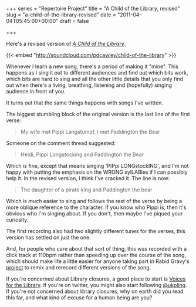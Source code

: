 +++
series = "Repertoire Project"
title = "A Child of the Library, revised"
slug = "a-child-of-the-library-revised"
date = "2011-04-04T05:45:00+00:00"
draft = false

+++

Here's a revised version of [<cite>A Child of the Library</cite>](http://www.bofh.org.uk/2011/02/08/save-our-libraries).

{{< embed "http://soundcloud.com/pdcawley/child-of-the-library" >}}
<!--more-->

Whenever I learn a new song, there's a period of making it "mine". This happens as I sing it out to different audiences and find out which bits work, which bits are hard to sing and all the other little details that you only find out when there's a living, breathing, listening and (hopefully) singing audience in front of you.

It turns out that the same things happens with songs I've written.

The biggest stumbling block of the original version is the last line of the first verse:

> My wife met Pippi Langstumpf, I met Paddington the Bear

Someone on the comment thread suggested:

> Heidi, Pippi Longstocking and Paddington the Bear

Which is fine, except that means singing 'PIPpi LONGstockING', and I'm not happy with putting the emphasis on the WRONG sylLABles if I can possibly help it. In the revised version, I think I've cracked it. The line is now:

> The daughter of a pirate king and Paddington the bear

Which is *much* easier to sing and follows the rest of the verse by being a more oblique reference to the character. If you know who Pippi is, then it's obvious who I'm singing about. If you don't, then maybe I've piqued your curiosity.

The first recording also had two slightly different tunes for the verses, this version has settled on just the one.

And, for people who care about that sort of thing, this was recorded with a click track at 110bpm rather than speeding up over the course of the song, which should make life a little easier for anyone taking part in Rabid Gravy's [project](http://blog.rabidgravy.com/making-music-to-save-our-libraries) to remix and rerecord different versions of the song.

If you're concerned about Library closures, a good place to start is [Voices for the Library](http://www.voicesforthelibrary.org.uk/). If you're on twitter, you might also start following [@ukpling](http://twitter.com/ukpling). If you're not concerned about library closures, why on earth did you read this far, and what kind of excuse for a human being are you?
